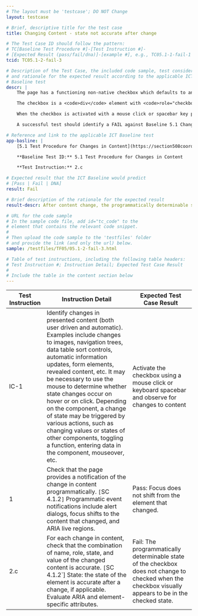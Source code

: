 ```yaml
---
# The layout must be 'testcase'; DO NOT Change
layout: testcase

# Brief, descriptive title for the test case
title: Changing Content - state not accurate after change

# The Test Case ID should follow the pattern:
# TC[Baseline Test Procedure #]-[Test Instruction #]-
# [Expected Result (pass/fail/dna)]-[example #], e.g., TC05.1-1-fail-1
tcid: TC05.1-2-fail-3

# Description of the Test Case, the included code sample, test considerations,
# and rationale for the expected result according to the applicable ICT
# Baseline test
descr: | 
    The page has a functioning non-native checkbox which defaults to an unchecked state on page load.

    The checkbox is a <code>div</code> element with <code>role="checkbox"</code> and <code>aria-checked="false"</code>.

    When the checkbox is activated with a mouse click or spacebar key press, the checkbox visually appears to become checked. However, assistive technologies cannot programmatically determine the change of state because the <code>aria-checked</code> attribute is not updated to <code>true</code>.

    A successful test should identify a FAIL against Baseline 5.1 Changing Content.

# Reference and link to the applicable ICT Baseline test
app-basline: | 
    [5.1 Test Procedure for Changes in Content](https://section508coordinators.github.io/ICTTestingBaseline/05Changing.html#51-test-procedure-for-changes-in-content)

    **Baseline Test ID:** 5.1 Test Procedure for Changes in Content

    **Test Instruction:** 2.c

# Expected result that the ICT Baseline would predict
# [Pass | Fail | DNA]
result: Fail

# Brief description of the rationale for the expected result
result-descr: After content change, the programmatically determinable state of the element does not change.

# URL for the code sample
# In the sample code file, add id="tc_code" to the
# element that contains the relevant code snippet.
#
# Then upload the code sample to the 'testfiles' folder
# and provide the link (and only the url) below.
sample: /testfiles/TF05/05.1-2-fail-3.html

# Table of test instructions, including the following table headers:
# Test Instruction #; Instruction Detail; Expected Test Case Result
#
# Include the table in the content section below
---
```

| Test Instruction | Instruction Detail | Expected Test Case Result |
|------------------|--------------------|---------------------------|
| IC-1 | Identify changes in presented content (both user driven and automatic). Examples include changes to images, navigation trees, data table sort controls, automatic information updates, form elements, revealed content, etc. It may be necessary to use the mouse to determine whether state changes occur on hover or on click. Depending on the component, a change of state may be triggered by various actions, such as changing values or states of other components, toggling a function, entering data in the component, mouseover, etc. | Activate the checkbox using a mouse click or keyboard spacebar and observe for changes to content |
| 1 | Check that the page provides a notification of the change in content programmatically. `[`SC 4.1.2`]` Programmatic event notifications include alert dialogs, focus shifts to the content that changed, and ARIA live regions. | Pass: Focus does not shift from the element that changed. |
| 2.c | For each change in content, check that the combination of name, role, state, and value of the changed content is accurate. `[`SC 4.1.2`] State: the state of the element is accurate after a change, if applicable. Evaluate ARIA and element-specific attributes. | Fail: The programmatically determinable state of the checkbox does not change to checked when the checkbox visually appears to be in the checked state. |
